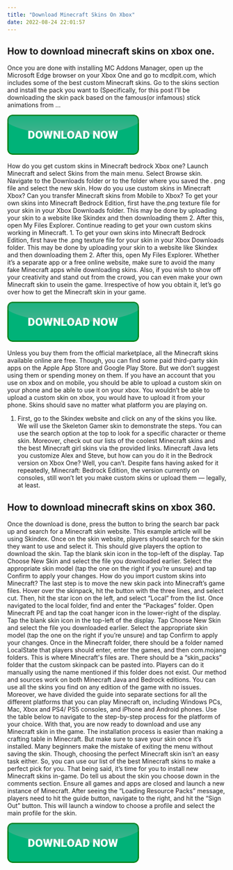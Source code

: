 ```yaml
---
title: "Download Minecraft Skins On Xbox"
date: 2022-08-24 22:01:57
---
```


## How to download minecraft skins on xbox one.

Once you are done with installing MC Addons Manager, open up the Microsoft Edge browser on your Xbox One and go to mcdlpit.com, which includes some of the best custom Minecraft skins. Go to the skins section and install the pack you want to (Specifically, for this post I’ll be downloading the skin pack based on the famous(or infamous) stick animations from …

[![button](https://github.com/minecraftbay/minecraftbay.github.io/blob/main/dlbutton.png?raw=true)](https://minecraftsync.com/download-minecraft-skin)


How do you get custom skins in Minecraft bedrock Xbox one? Launch Minecraft and select Skins from the main menu. Select Browse skin. Navigate to the Downloads folder or to the folder where you saved the . png file and select the new skin. How do you use custom skins in Minecraft Xbox? Can you transfer Minecraft skins from Mobile to Xbox?
To get your own skins into Minecraft Bedrock Edition, first have the.png texture file for your skin in your Xbox Downloads folder. This may be done by uploading your skin to a website like Skindex and then downloading them 2. After this, open My Files Explorer.
Continue reading to get your own custom skins working in Minecraft. 1. To get your own skins into Minecraft Bedrock Edition, first have the .png texture file for your skin in your Xbox Downloads folder. This may be done by uploading your skin to a website like Skindex and then downloading them 2. After this, open My Files Explorer.
Whether it’s a separate app or a free online website, make sure to avoid the many fake Minecraft apps while downloading skins. Also, if you wish to show off your creativity and stand out from the crowd, you can even make your own Minecraft skin to usein the game. Irrespective of how you obtain it, let’s go over how to get the Minecraft skin in your game.

[![button](https://github.com/minecraftbay/minecraftbay.github.io/blob/main/dlbutton.png?raw=true)](https://minecraftsync.com/download-minecraft-skin)


Unless you buy them from the official marketplace, all the Minecraft skins available online are free. Though, you can find some paid third-party skin apps on the Apple App Store and Google Play Store. But we don’t suggest using them or spending money on them.
If you have an account that you use on xbox and on mobile, you should be able to upload a custom skin on your phone and be able to use it on your xbox. You wouldn’t be able to upload a custom skin on xbox, you would have to upload it from your phone. Skins should save no matter what platform you are playing on.
1. First, go to the Skindex website and click on any of the skins you like. We will use the Skeleton Gamer skin to demonstrate the steps. You can use the search option at the top to look for a specific character or theme skin. Moreover, check out our lists of the coolest Minecraft skins and the best Minecraft girl skins via the provided links.
Minecraft Java lets you customize Alex and Steve, but how can you do it in the Bedrock version on Xbox One? Well, you can’t. Despite fans having asked for it repeatedly, Minecraft: Bedrock Edition, the version currently on consoles, still won’t let you make custom skins or upload them — legally, at least.

## How to download minecraft skins on xbox 360.

Once the download is done, press the button to bring the search bar pack up and search for a Minecraft skin website. This example article will be using Skindex. Once on the skin website, players should search for the skin they want to use and select it. This should give players the option to download the skin.
Tap the blank skin icon in the top-left of the display. Tap Choose New Skin and select the file you downloaded earlier. Select the appropriate skin model (tap the one on the right if you’re unsure) and tap Confirm to apply your changes. How do you import custom skins into Minecraft?
The last step is to move the new skin pack into Minecraft’s game files. Hover over the skinpack, hit the button with the three lines, and select cut. Then, hit the star icon on the left, and select “Local” from the list. Once navigated to the local folder, find and enter the “Packages” folder.
Open Minecraft PE and tap the coat hanger icon in the lower-right of the display. Tap the blank skin icon in the top-left of the display. Tap Choose New Skin and select the file you downloaded earlier. Select the appropriate skin model (tap the one on the right if you’re unsure) and tap Confirm to apply your changes.
Once in the Minecraft folder, there should be a folder named LocalState that players should enter, enter the games, and then com.mojang folders. This is where Minecraft's files are. There should be a “skin_packs” folder that the custom skinpack can be pasted into. Players can do it manually using the name mentioned if this folder does not exist.
Our method and sources work on both Minecraft Java and Bedrock editions. You can use all the skins you find on any edition of the game with no issues. Moreover, we have divided the guide into separate sections for all the different platforms that you can play Minecraft on, including Windows PCs, Mac, Xbox and PS4/ PS5 consoles, and iPhone and Android phones. Use the table below to navigate to the step-by-step process for the platform of your choice.
With that, you are now ready to download and use any Minecraft skin in the game. The installation process is easier than making a crafting table in Minecraft. But make sure to save your skin once it’s installed. Many beginners make the mistake of exiting the menu without saving the skin. Though, choosing the perfect Minecraft skin isn’t an easy task either. So, you can use our list of the best Minecraft skins to make a perfect pick for you. That being said, it’s time for you to install new Minecraft skins in-game. Do tell us about the skin you choose down in the comments section.
Ensure all games and apps are closed and launch a new instance of Minecraft. After seeing the “Loading Resource Packs” message, players need to hit the guide button, navigate to the right, and hit the “Sign Out” button. This will launch a window to choose a profile and select the main profile for the skin.


[![button](https://github.com/minecraftbay/minecraftbay.github.io/blob/main/dlbutton.png?raw=true)](https://minecraftsync.com/download-minecraft-skin)